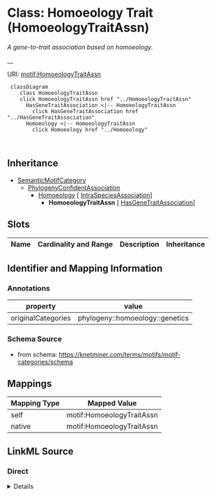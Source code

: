 

# Class: Homoeology Trait (HomoeologyTraitAssn) 


_A gene-to-trait association based on homoeology._

__





URI: [motif:HomoeologyTraitAssn](https://knetminer.com/terms/motifs/motif-categories/HomoeologyTraitAssn)






```mermaid
 classDiagram
    class HomoeologyTraitAssn
    click HomoeologyTraitAssn href "../HomoeologyTraitAssn"
      HasGeneTraitAssociation <|-- HomoeologyTraitAssn
        click HasGeneTraitAssociation href "../HasGeneTraitAssociation"
      Homoeology <|-- HomoeologyTraitAssn
        click Homoeology href "../Homoeology"
      
      
```





## Inheritance
* [SemanticMotifCategory](SemanticMotifCategory.md)
    * [PhylogenyConfidentAssociation](PhylogenyConfidentAssociation.md)
        * [Homoeology](Homoeology.md) [ [IntraSpeciesAssociation](IntraSpeciesAssociation.md)]
            * **HomoeologyTraitAssn** [ [HasGeneTraitAssociation](HasGeneTraitAssociation.md)]



## Slots

| Name | Cardinality and Range | Description | Inheritance |
| ---  | --- | --- | --- |









## Identifier and Mapping Information





### Annotations

| property | value |
| --- | --- |
| originalCategories | phylogeny::homoeology::genetics |




### Schema Source


* from schema: https://knetminer.com/terms/motifs/motif-categories/schema




## Mappings

| Mapping Type | Mapped Value |
| ---  | ---  |
| self | motif:HomoeologyTraitAssn |
| native | motif:HomoeologyTraitAssn |







## LinkML Source

<!-- TODO: investigate https://stackoverflow.com/questions/37606292/how-to-create-tabbed-code-blocks-in-mkdocs-or-sphinx -->

### Direct

<details>
```yaml
name: HomoeologyTraitAssn
annotations:
  originalCategories:
    tag: originalCategories
    value: phylogeny::homoeology::genetics
description: 'A gene-to-trait association based on homoeology.

  '
title: Homoeology Trait
notes:
- 'original category no: 3.5'
from_schema: https://knetminer.com/terms/motifs/motif-categories/schema
is_a: Homoeology
mixins:
- HasGeneTraitAssociation

```
</details>

### Induced

<details>
```yaml
name: HomoeologyTraitAssn
annotations:
  originalCategories:
    tag: originalCategories
    value: phylogeny::homoeology::genetics
description: 'A gene-to-trait association based on homoeology.

  '
title: Homoeology Trait
notes:
- 'original category no: 3.5'
from_schema: https://knetminer.com/terms/motifs/motif-categories/schema
is_a: Homoeology
mixins:
- HasGeneTraitAssociation

```
</details>